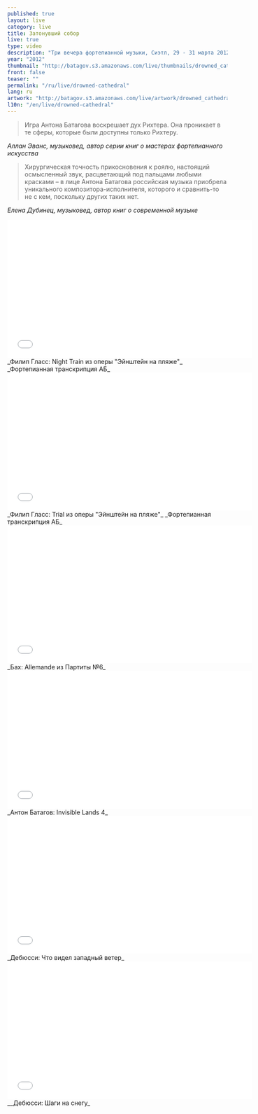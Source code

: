 ```yaml
---
published: true
layout: live
category: live
title: Затонувший собор
live: true
type: video
description: "Три вечера фортепианной музыки, Сиэтл, 29 - 31 марта 2012"
year: "2012"
thumbnail: "http://batagov.s3.amazonaws.com/live/thumbnails/drowned_cathedral_thumb.jpg"
front: false
teaser: ""
permalink: "/ru/live/drowned-cathedral"
lang: ru
artwork: "http://batagov.s3.amazonaws.com/live/artwork/drowned_cathedral.jpg"
l10n: "/en/live/drowned-cathedral"
---
```


> Игра Антона Батагова воскрешает дух Рихтера. Она проникает в те сферы, которые были доступны только Рихтеру.

_Аллан Эванс, музыковед, автор серии книг о мастерах фортепианного искусства_

> Хирургическая точность прикосновения к роялю, настоящий осмысленный звук, расцветающий под пальцами любыми красками – в лице Антона Батагова российская музыка приобрела уникального композитора-исполнителя, которого и сравнить-то не с кем, поскольку других таких нет.

_Елена Дубинец, музыковед, автор книг о современной музыке_

<iframe id="night-train" width="560" height="315" src="//www.youtube.com/embed/wI974tzStfU" frameborder="0" allowfullscreen></iframe>
_Филип Гласс: Night Train из оперы "Эйнштейн на пляже"_  
_Фортепианная транскрипция АБ_

<iframe id="trial" width="560" height="315" src="//www.youtube.com/embed/ZOvlPvXXggs" frameborder="0" allowfullscreen></iframe>
_Филип Гласс: Trial из оперы "Эйнштейн на пляже"_  
_Фортепианная транскрипция АБ_
  
<iframe id="allemande" width="560" height="315" src="//www.youtube.com/embed/CNbdgfAor88" frameborder="0" allowfullscreen></iframe>
_Бах: Allemande из Партиты №6_
  
<iframe id="invisible-lands" width="560" height="315" src="//www.youtube.com/embed/q-nFEbIM4Ds" frameborder="0" allowfullscreen></iframe>
_Антон Батагов: Invisible Lands 4_

<iframe id="west-wind" width="560" height="315" src="//www.youtube.com/embed/oiPJOjhREyk" frameborder="0" allowfullscreen></iframe>
_Дебюсси: Что видел западный ветер_  

<iframe id="footprints" width="560" height="315" src="//www.youtube.com/embed/mCXVQtKG8to" frameborder="0" allowfullscreen></iframe>
__Дебюсси: Шаги на снегу_